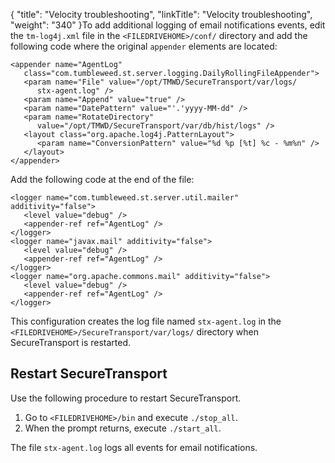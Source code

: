 {
    "title": "Velocity troubleshooting",
    "linkTitle": "Velocity troubleshooting",
    "weight": "340"
}To add additional logging of email notifications events, edit the `tm-log4j.xml` file in the `<FILEDRIVEHOME>/conf/` directory and add the following code where the original `appender` elements are located:



    <appender name="AgentLog"
       class="com.tumbleweed.st.server.logging.DailyRollingFileAppender">
       <param name="File" value="/opt/TMWD/SecureTransport/var/logs/
          stx-agent.log" />
       <param name="Append" value="true" />
       <param name="DatePattern" value="'.'yyyy-MM-dd" />
       <param name="RotateDirectory"
          value="/opt/TMWD/SecureTransport/var/db/hist/logs" />
       <layout class="org.apache.log4j.PatternLayout">
          <param name="ConversionPattern" value="%d %p [%t] %c - %m%n" />
       </layout>
    </appender>

Add the following code at the end of the file:



    <logger name="com.tumbleweed.st.server.util.mailer" additivity="false">
       <level value="debug" />
       <appender-ref ref="AgentLog" />
    </logger>
    <logger name="javax.mail" additivity="false">
       <level value="debug" />
       <appender-ref ref="AgentLog" />
    </logger>
    <logger name="org.apache.commons.mail" additivity="false">
       <level value="debug" />
       <appender-ref ref="AgentLog" />
    </logger>

This configuration creates the log file named `stx-agent.log` in the `<FILEDRIVEHOME>/SecureTransport/var/logs/` directory when <span class="mc-variable axway_variables.Component_Short_Name variable">SecureTransport</span> is restarted.

## Restart <span class="mc-variable axway_variables.Component_Short_Name variable">SecureTransport</span>

Use the following procedure to restart <span class="mc-variable axway_variables.Component_Short_Name variable">SecureTransport</span>.

1.  Go to `<FILEDRIVEHOME>/bin` and execute `./stop_all`.
2.  When the prompt returns, execute `./start_all`.

The file `stx-agent.log` logs all events for email notifications.
